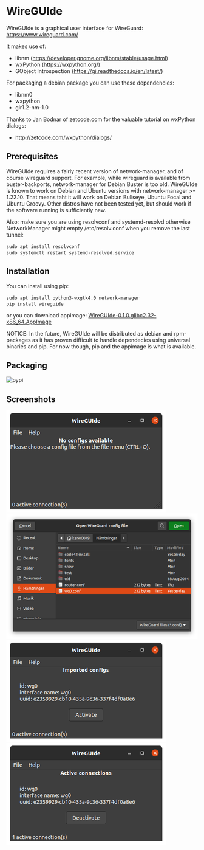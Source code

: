 # WireGUIde
WireGUIde is a graphical user interface for WireGuard: https://www.wireguard.com/

It makes use of:
 * libnm (https://developer.gnome.org/libnm/stable/usage.html)
 * wxPython (https://wxpython.org/)
 * GObject Introspection (https://gi.readthedocs.io/en/latest/)

For packaging a debian package you can use these dependencies:
* libnm0
* wxpython
* gir1.2-nm-1.0

Thanks to Jan Bodnar of zetcode.com for the valuable tutorial on wxPython dialogs:
* http://zetcode.com/wxpython/dialogs/

## Prerequisites
WireGUIde requires a fairly recent version of network-manager, and of course wireguard support. For example, while wireguard is available from buster-backports, network-manager for Debian Buster is too old. WireGUIde is known to work on Debian and Ubuntu versions with network-manager >= 1.22.10. That means taht it will work on Debian Bullseye, Ubuntu Focal and Ubuntu Groovy. Other distros have not been tested yet, but should work if the software running is sufficiently new.

Also: make sure you are using resolvconf and systemd-resolvd otherwise NetworkManager might empty /etc/resolv.conf when you remove the last tunnel:
```
sudo apt install resolvconf
sudo systemctl restart systemd-resolved.service
```

## Installation
You can install using pip:
```
sudo apt install python3-wxgtk4.0 network-manager
pip install wireguide
```
or you can download appimage: [WireGUIde-0.1.0.glibc2.32-x86_64.AppImage](https://github.com/mickenordin/wireguide/releases/download/0.1.0/WireGUIde-0.1.0.glibc2.32-x86_64.AppImage)

NOTICE: In the future, WireGUIde will be distributed as debian and rpm-packages as it has proven difficult to handle dependecies using universal binaries and pip. For now though, pip and the appimage is what is available.

## Packaging
![pypi](https://img.shields.io/pypi/v/WireGUIde)

## Screenshots
![No config](https://raw.githubusercontent.com/mickenordin/wireguide/main/screenshots/scrot0.png)
![Open dialog](https://raw.githubusercontent.com/mickenordin/wireguide/main/screenshots/scrot1.png)
![Activate](https://raw.githubusercontent.com/mickenordin/wireguide/main/screenshots/scrot2.png)
![Deactivate](https://raw.githubusercontent.com/mickenordin/wireguide/main/screenshots/scrot3.png)
